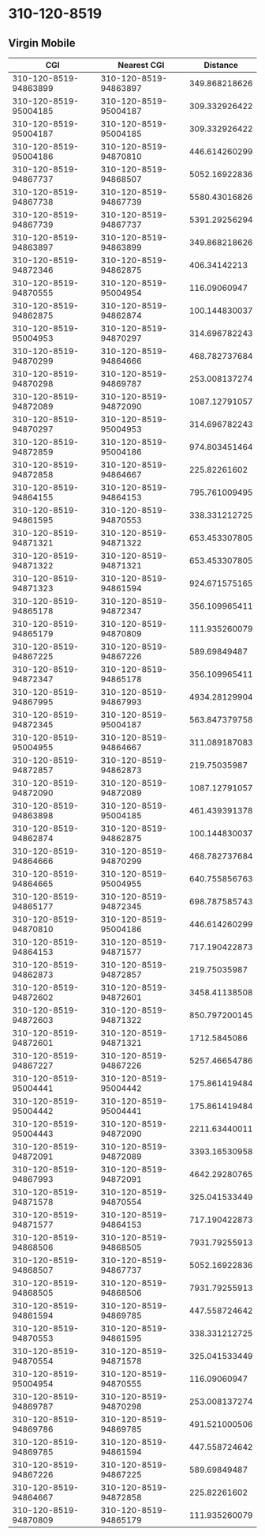 # 310-120-8519
## Virgin Mobile


| CGI | Nearest CGI | Distance |
|-----|-------------|----------|
| 310-120-8519-94863899 | 310-120-8519-94863897 | 349.868218626 |
| 310-120-8519-95004185 | 310-120-8519-95004187 | 309.332926422 |
| 310-120-8519-95004187 | 310-120-8519-95004185 | 309.332926422 |
| 310-120-8519-95004186 | 310-120-8519-94870810 | 446.614260299 |
| 310-120-8519-94867737 | 310-120-8519-94868507 | 5052.16922836 |
| 310-120-8519-94867738 | 310-120-8519-94867739 | 5580.43016826 |
| 310-120-8519-94867739 | 310-120-8519-94867737 | 5391.29256294 |
| 310-120-8519-94863897 | 310-120-8519-94863899 | 349.868218626 |
| 310-120-8519-94872346 | 310-120-8519-94862875 | 406.34142213 |
| 310-120-8519-94870555 | 310-120-8519-95004954 | 116.09060947 |
| 310-120-8519-94862875 | 310-120-8519-94862874 | 100.144830037 |
| 310-120-8519-95004953 | 310-120-8519-94870297 | 314.696782243 |
| 310-120-8519-94870299 | 310-120-8519-94864666 | 468.782737684 |
| 310-120-8519-94870298 | 310-120-8519-94869787 | 253.008137274 |
| 310-120-8519-94872089 | 310-120-8519-94872090 | 1087.12791057 |
| 310-120-8519-94870297 | 310-120-8519-95004953 | 314.696782243 |
| 310-120-8519-94872859 | 310-120-8519-95004186 | 974.803451464 |
| 310-120-8519-94872858 | 310-120-8519-94864667 | 225.82261602 |
| 310-120-8519-94864155 | 310-120-8519-94864153 | 795.761009495 |
| 310-120-8519-94861595 | 310-120-8519-94870553 | 338.331212725 |
| 310-120-8519-94871321 | 310-120-8519-94871322 | 653.453307805 |
| 310-120-8519-94871322 | 310-120-8519-94871321 | 653.453307805 |
| 310-120-8519-94871323 | 310-120-8519-94861594 | 924.671575165 |
| 310-120-8519-94865178 | 310-120-8519-94872347 | 356.109965411 |
| 310-120-8519-94865179 | 310-120-8519-94870809 | 111.935260079 |
| 310-120-8519-94867225 | 310-120-8519-94867226 | 589.69849487 |
| 310-120-8519-94872347 | 310-120-8519-94865178 | 356.109965411 |
| 310-120-8519-94867995 | 310-120-8519-94867993 | 4934.28129904 |
| 310-120-8519-94872345 | 310-120-8519-95004187 | 563.847379758 |
| 310-120-8519-95004955 | 310-120-8519-94864667 | 311.089187083 |
| 310-120-8519-94872857 | 310-120-8519-94862873 | 219.75035987 |
| 310-120-8519-94872090 | 310-120-8519-94872089 | 1087.12791057 |
| 310-120-8519-94863898 | 310-120-8519-95004185 | 461.439391378 |
| 310-120-8519-94862874 | 310-120-8519-94862875 | 100.144830037 |
| 310-120-8519-94864666 | 310-120-8519-94870299 | 468.782737684 |
| 310-120-8519-94864665 | 310-120-8519-95004955 | 640.755856763 |
| 310-120-8519-94865177 | 310-120-8519-94872345 | 698.787585743 |
| 310-120-8519-94870810 | 310-120-8519-95004186 | 446.614260299 |
| 310-120-8519-94864153 | 310-120-8519-94871577 | 717.190422873 |
| 310-120-8519-94862873 | 310-120-8519-94872857 | 219.75035987 |
| 310-120-8519-94872602 | 310-120-8519-94872601 | 3458.41138508 |
| 310-120-8519-94872603 | 310-120-8519-94871322 | 850.797200145 |
| 310-120-8519-94872601 | 310-120-8519-94871321 | 1712.5845086 |
| 310-120-8519-94867227 | 310-120-8519-94867226 | 5257.46654786 |
| 310-120-8519-95004441 | 310-120-8519-95004442 | 175.861419484 |
| 310-120-8519-95004442 | 310-120-8519-95004441 | 175.861419484 |
| 310-120-8519-95004443 | 310-120-8519-94872090 | 2211.63440011 |
| 310-120-8519-94872091 | 310-120-8519-94872089 | 3393.16530958 |
| 310-120-8519-94867993 | 310-120-8519-94872091 | 4642.29280765 |
| 310-120-8519-94871578 | 310-120-8519-94870554 | 325.041533449 |
| 310-120-8519-94871577 | 310-120-8519-94864153 | 717.190422873 |
| 310-120-8519-94868506 | 310-120-8519-94868505 | 7931.79255913 |
| 310-120-8519-94868507 | 310-120-8519-94867737 | 5052.16922836 |
| 310-120-8519-94868505 | 310-120-8519-94868506 | 7931.79255913 |
| 310-120-8519-94861594 | 310-120-8519-94869785 | 447.558724642 |
| 310-120-8519-94870553 | 310-120-8519-94861595 | 338.331212725 |
| 310-120-8519-94870554 | 310-120-8519-94871578 | 325.041533449 |
| 310-120-8519-95004954 | 310-120-8519-94870555 | 116.09060947 |
| 310-120-8519-94869787 | 310-120-8519-94870298 | 253.008137274 |
| 310-120-8519-94869786 | 310-120-8519-94869785 | 491.521000506 |
| 310-120-8519-94869785 | 310-120-8519-94861594 | 447.558724642 |
| 310-120-8519-94867226 | 310-120-8519-94867225 | 589.69849487 |
| 310-120-8519-94864667 | 310-120-8519-94872858 | 225.82261602 |
| 310-120-8519-94870809 | 310-120-8519-94865179 | 111.935260079 |
